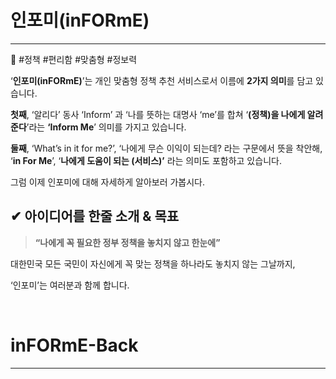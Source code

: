 # 인포미(inFORmE)

---

<aside>
📍 #정책 #편리함 #맞춤형 #정보력

</aside>

‘**인포미(inFORmE)**’는 개인 맞춤형 정책 추천 서비스로서 이름에 **2가지 의미**를 담고 있습니다.

**첫째**, ‘알리다’ 동사 ‘Inform’ 과 ‘나를 뜻하는 대명사 ‘me’를 합쳐 ‘**(정책)을 나에게 알려준다**’라는 **‘Inform Me**’ 의미를 가지고 있습니다.

**둘째**, ‘What’s in it for me?’, ‘나에게 무슨 이익이 되는데? 라는 구문에서 뜻을 착안해, ‘**in For Me**’, ‘**나에게 도움이 되는 (서비스)’** 라는 의미도 포함하고 있습니다.

그럼 이제 인포미에 대해 자세하게 알아보러 가봅시다.

## ✔ 아이디어를 한줄 소개 & 목표

> **“나에게 꼭 필요한 정부 정책을 놓치지 않고 한눈에”**
> 

대한민국 모든 국민이 자신에게 꼭 맞는 정책을 하나라도 놓치지 않는 그날까지, 

‘인포미’는 여러분과 함께 합니다.

<br/>

# inFORmE-Back
---
